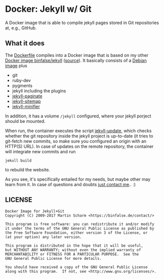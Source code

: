 # Docker: Jekyll w/ Git

A Docker image that is able to compile jekyll pages stored in Git repositories at, e.g., GitHub.

## What it does

The [Dockerfile](https://github.com/binfalse/docker-jekyll-git/blob/master/Dockerfile) compiles into a Docker image that is based on my other [Docker image binfalse/jekyll](https://hub.docker.com/r/binfalse/jekyll/) ([source](https://github.com/binfalse/docker-jekyll)).
It basically consists of a [Debian image](https://hub.docker.com/_/debian/) plus

* git
* ruby-dev
* pygments
* jekyll including the plugins
 * [jekyll-paginate](https://jekyllrb.com/docs/pagination/)
 * [jekyll-sitemap](https://github.com/jekyll/jekyll-sitemap)
 * [jekyll-minifier](https://github.com/digitalsparky/jekyll-minifier/issues)

In addition, it has a volume `/jekyll` configured, where your jekyll porject should be mounted.

When run, the container executes the script [jekyll-update](https://github.com/binfalse/docker-jekyll-git/blob/master/jekyll-update), which checks whether the git repository inside the jekyll project is up-to-date (it tries to git-fetch new commits, so make sure you configured an origin with an HTTP(S) URL).
In case of updates on the remote repository, the container will integrate new commits and run 

    jekull build

to rebuild the website.


As you see, it's specifically entailed for my needs, but maybe other may learn from it.
In case of questions and doubts [just contact me](https://binfalse.de/contact/).. :)


## LICENSE

	Docker Image for Jekyll+Git
	Copyright (C) 2009-2017 Martin Scharm <https://binfalse.de/contact/>

	This program is free software: you can redistribute it and/or modify
	it under the terms of the GNU General Public License as published by
	the Free Software Foundation, either version 3 of the License, or
	(at your option) any later version.

	This program is distributed in the hope that it will be useful,
	but WITHOUT ANY WARRANTY; without even the implied warranty of
	MERCHANTABILITY or FITNESS FOR A PARTICULAR PURPOSE.  See the
	GNU General Public License for more details.

	You should have received a copy of the GNU General Public License
	along with this program.  If not, see <http://www.gnu.org/licenses/>.
